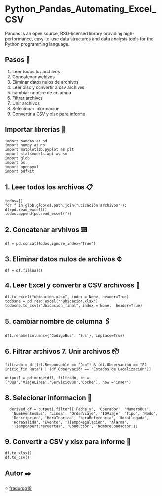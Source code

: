 # Python_Pandas_Automating_Excel_CSV

Pandas is an open source, BSD-licensed library providing high-performance, easy-to-use data structures and data analysis tools for the Python programming language. 

## Pasos 🚀

1. Leer todos los archivos 
2. Concatenar archivos
3. Eliminar datos nulos de archivos
4. Leer xlsx y convertir a csv archivos
5. cambiar nombre de columna
6. Filtrar archivos 
7. Unir archivos
8. Selecionar informacion
9. Convertir a CSV y xlsx para informe

## Importar librerías 🔧

    import pandas as pd
    import numpy as np
    import matplotlib.pyplot as plt
    import statsmodels.api as sm
    import glob
    import os
    import openpyxl
    import pdfkit

## 1. Leer todos los archivos  📋

    todos=[]
    for f in glob.glob(os.path.join("ubicaciòn archivos")):
    df=pd.read_excel(f)
    todos.append(pd.read_excel(f))

## 2. Concatenar arvhivos ⌨️

    df = pd.concat(todos,ignore_index="True")

## 3. Eliminar datos nulos de archivos ⚙️

    df = df.fillna(0)

## 4. Leer Excel y convertir a CSV archivoss  📖

    df.to_excel("ubicacion.xlsx", index = None, header=True)
    todosne = pd.read_excel(r"ubicacion.xlsx")
    todosne.to_csv(r"Ubicacion_final", index = None,  header=True) 

## 5. cambiar nombre de columna 🖇️

    df1.rename(columns={'CodigoBus': 'Bus'}, inplace=True)

## 6. Filtrar archivos 7. Unir archivos 📦

    filtrado = df[(df.Responsable == "Cop") & (df.Observación == "F2 inicio_fin Ruta") | (df.Observación == "Estados de Localización")]

    output1 = pd.merge(df1, filtrado, on = ['Bus','ViajeLinea','ServicioBus','Coche'], how ='inner') 
    
## 8. Selecionar informacion 🔩

      derived_df = output1.filter(['Fecha_y', 'Operador', 'NumeroBus',
       'NumEventosBus', 'Linea', 'OrdenViaje', 'IDViaje', 'Tipo', 'Nodo',
       'Descripcion', 'HoraTeorica', 'HoraReferencia', 'HoraLlegada',
       'HoraSalida', 'Evento', 'TiempoRegulacion', 'Alarma',
       'TiempoAperturaPuertas', 'Conductor', 'NombreConductor'])

## 9. Convertir a CSV y xlsx para informe 🔩
    
    df.to_xlsx()
    df.to_csv()
    
## Autor ✒️
    
⭐️ [fradurgo19](https://github.com/fradurgo19)
